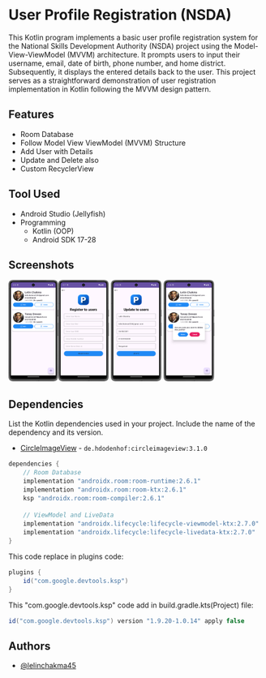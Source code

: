 
# User Profile Registration (NSDA)

This Kotlin program implements a basic user profile registration system for the National Skills Development Authority (NSDA) project using the Model-View-ViewModel (MVVM) architecture. It prompts users to input their username, email, date of birth, phone number, and home district. Subsequently, it displays the entered details back to the user. This project serves as a straightforward demonstration of user registration implementation in Kotlin following the MVVM design pattern.


## Features

- Room Database
- Follow Model View ViewModel (MVVM) Structure
- Add User with Details
- Update and Delete also
- Custom RecyclerView


## Tool Used

- Android Studio (Jellyfish)
- Programming
    - Kotlin (OOP)
    - Android SDK 17-28


## Screenshots

<img src="https://github.com/lelinchakma45/UserProfileRegistration/blob/master/app/src/main/screenshoot/Screenshot_20240516_091832.png?raw=true" alt="Splash Screen" width="98" height="200" /><img src="https://github.com/lelinchakma45/UserProfileRegistration/blob/master/app/src/main/screenshoot/Screenshot_20240516_091801.png?raw=true" alt="Splash Screen" width="100" height="200" /> <img src="https://github.com/lelinchakma45/UserProfileRegistration/blob/master/app/src/main/screenshoot/Screenshot_20240516_091843.png?raw=true" alt="Splash Screen" width="100" height="200" /> <img src="https://github.com/lelinchakma45/UserProfileRegistration/blob/master/app/src/main/screenshoot/Screenshot_20240516_091857.png?raw=true" alt="Splash Screen" width="100" height="200" /> 


## Dependencies

List the Kotlin dependencies used in your project. Include the name of the dependency and its version.

- [CircleImageView](https://github.com/hdodenhof/CircleImageView) - ```de.hdodenhof:circleimageview:3.1.0```

```gradle
dependencies {
    // Room Database
    implementation "androidx.room:room-runtime:2.6.1"
    implementation "androidx.room:room-ktx:2.6.1"
    ksp "androidx.room:room-compiler:2.6.1"

    // ViewModel and LiveData
    implementation "androidx.lifecycle:lifecycle-viewmodel-ktx:2.7.0"
    implementation "androidx.lifecycle:lifecycle-livedata-ktx:2.7.0"
}
```
This code replace in plugins code:
```gradle
plugins {
    id("com.google.devtools.ksp")
}
```

This "com.google.devtools.ksp" code add in build.gradle.kts(Project) file:

```gradle
id("com.google.devtools.ksp") version "1.9.20-1.0.14" apply false
```

## Authors

- [@lelinchakma45](https://www.github.com/lelinchakma45)


